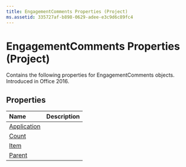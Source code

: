 ```yaml
---
title: EngagementComments Properties (Project)
ms.assetid: 335727af-b898-0629-adee-e3c9d6c89fc4
---
```



# EngagementComments Properties (Project)

Contains the following properties for EngagementComments objects. Introduced in Office 2016.


## Properties



|**Name**|**Description**|
|:-----|:-----|
|[Application](engagementcomments-application-property-project.md)||
|[Count](engagementcomments-count-property-project.md)||
|[Item](engagementcomments-item-property-project.md)||
|[Parent](engagementcomments-parent-property-project.md)||

